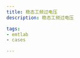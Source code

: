 ```yaml
---
title: 稳态工频过电压
description: 稳态工频过电压

tags:
- emtlab
- cases

---
```


<!-- import DocCardList from '@theme/DocCardList';

<DocCardList /> -->